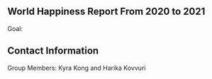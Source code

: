## World Happiness Report From 2020 to 2021
Goal:

## Contact Information
Group Members: Kyra Kong and Harika Kovvuri

